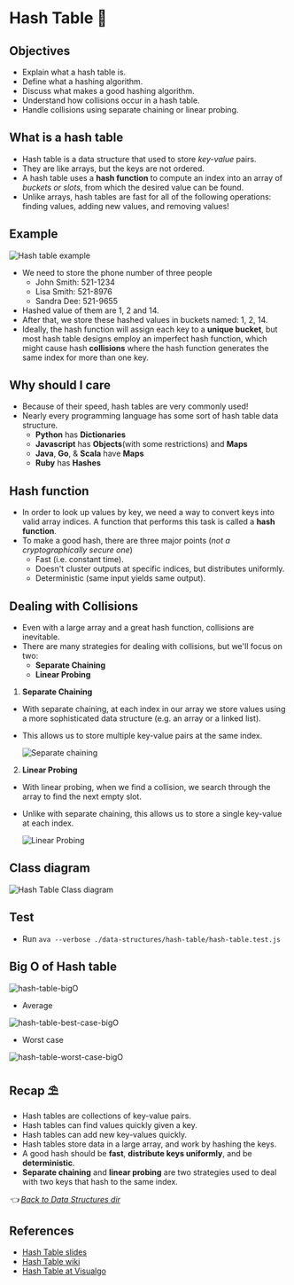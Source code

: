 # Hash Table 🔪

## Objectives

- Explain what a hash table is.
- Define what a hashing algorithm.
- Discuss what makes a good hashing algorithm.
- Understand how collisions occur in a hash table.
- Handle collisions using separate chaining or linear probing.

## What is a hash table

- Hash table is a data structure that used to store *key-value* pairs.
- They are like arrays, but the keys are not ordered.
- A hash table uses a **hash function** to compute an index into an array of *buckets or slots*, from which the desired value can be found.
- Unlike arrays, hash tables are fast for all of the following operations: finding values, adding new values, and removing values!

## Example

  ![Hash table example](../../assets/images/data-structures/hash-table-example.png)

- We need to store the phone number of three people
  - John Smith: 521-1234
  - Lisa Smith: 521-8976
  - Sandra Dee: 521-9655
- Hashed value of them are 1, 2 and 14.
- After that, we store these hashed values in buckets named: 1, 2, 14.
- Ideally, the hash function will assign each key to a **unique bucket**, but most hash table designs employ an imperfect hash function, which might cause hash **collisions** where the hash function generates the same index for more than one key.

##  Why should I care

- Because of their speed, hash tables are very commonly used!
- Nearly every programming language has some sort of hash table data structure. 
  - **Python** has **Dictionaries**
  - **Javascript** has **Objects**(with some restrictions) and **Maps**
  - **Java**, **Go**, & **Scala** have **Maps**
  - **Ruby** has **Hashes**

## Hash function

- In order to look up values by key, we need a way to convert keys into valid array indices. A function that performs this task is called a **hash function**.
- To make a good hash, there are three major points (*not a cryptographically secure one*)
  - Fast (i.e. constant time).
  - Doesn't cluster outputs at specific indices, but distributes uniformly.
  - Deterministic (same input yields same output).

## Dealing with Collisions

- Even with a large array and a great hash function, collisions are inevitable. 
- There are many strategies for dealing with collisions, but we'll focus on two:
  - **Separate Chaining**
  - **Linear Probing**

1. **Separate Chaining**
- With separate chaining, at each index in our array we store values using a more sophisticated data structure (e.g. an array or a linked list).
- This allows us to store multiple key-value pairs at the same index.

  ![Separate chaining](../../assets/images/data-structures/separate-chaining.png)

2. **Linear Probing**
- With linear probing, when we find a collision, we search through the array to find the next empty slot.
- Unlike with separate chaining, this allows us to store a single key-value at each index.

  ![Linear Probing](../../assets/images/data-structures/linear-probing.png)

## Class diagram

  ![Hash Table Class diagram](../../assets/images/data-structures/hash-table-class-diagram.png)

## Test

- Run `ava --verbose ./data-structures/hash-table/hash-table.test.js`

## Big O of Hash table

  ![hash-table-bigO](../../assets/images/data-structures/hash-table-bigO.png)

  - Average

  ![hash-table-best-case-bigO](../../assets/images/data-structures/hash-table-best-case-bigO.png)

  - Worst case

  ![hash-table-worst-case-bigO](../../assets/images/data-structures/hash-table-worst-case-bigO.png)

## Recap ⛱

- Hash tables are collections of key-value pairs.
- Hash tables can find values quickly given a key.
- Hash tables can add new key-values quickly.
- Hash tables store data in a large array, and work by hashing the keys.
- A good hash should be **fast**, **distribute keys uniformly**, and be **deterministic**.
- **Separate chaining** and **linear probing** are two strategies used to deal with two keys that hash to the same index.

*👈 [Back to Data Structures dir](../README.md)*

## References

- [Hash Table slides](https://cs.slides.com/colt_steele/hash-tables#/1)
- [Hash Table wiki](https://en.wikipedia.org/wiki/Hash_table)
- [Hash Table at Visualgo](https://visualgo.net/en/hashtable)
